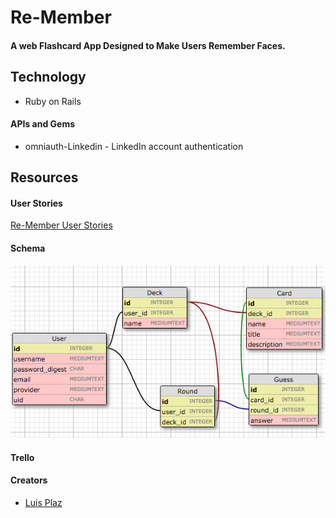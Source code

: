 # Re-Member

#### A web Flashcard App Designed to Make Users Remember Faces.

## Technology
* Ruby on Rails

#### APIs and Gems
* omniauth-Linkedin - LinkedIn account authentication

## Resources

#### User Stories
[Re-Member User Stories](./planning-stage/user_stories.md)
#### Schema
![Databse Schema](./planning-stage/Remember_Schema.png)
#### Trello

#### Creators
* [Luis Plaz](http://www.luisplaz.com/)

